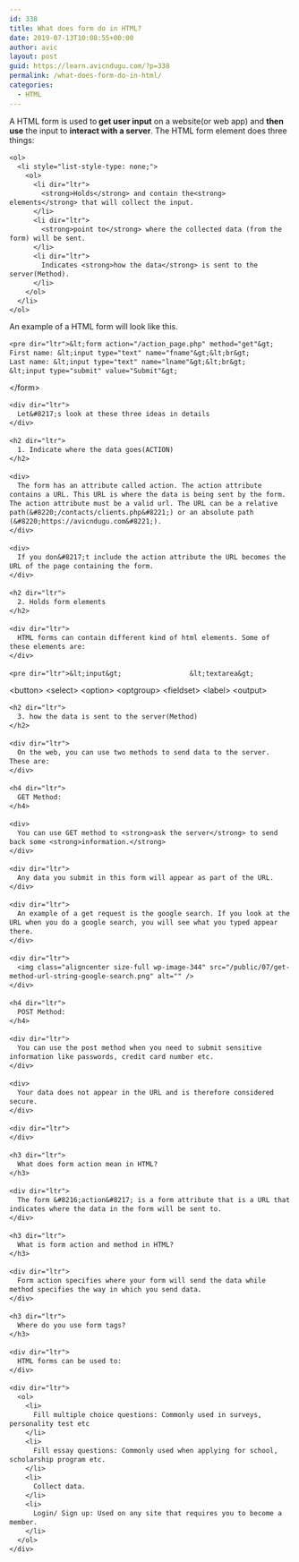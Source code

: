 ```yaml
---
id: 338
title: What does form do in HTML?
date: 2019-07-13T10:08:55+00:00
author: avic
layout: post
guid: https://learn.avicndugu.com/?p=338
permalink: /what-does-form-do-in-html/
categories:
  - HTML
---
```

<div dir="auto">
  <div dir="ltr">
    <div dir="ltr">
      A HTML form is used to<strong> get user input</strong> on a website(or web app) and <strong>then use</strong> the input to <strong>interact with a server</strong>. The HTML form element does three things:
    </div>
    
    <ol>
      <li style="list-style-type: none;">
        <ol>
          <li dir="ltr">
            <strong>Holds</strong> and contain the<strong> elements</strong> that will collect the input.
          </li>
          <li dir="ltr">
            <strong>point to</strong> where the collected data (from the form) will be sent.
          </li>
          <li dir="ltr">
            Indicates <strong>how the data</strong> is sent to the server(Method).
          </li>
        </ol>
      </li>
    </ol>
  </div>
</div>

<!--more-->

<div dir="auto">
  <div dir="ltr">
    <div>
      An example of a HTML form will look like this.
    </div>
    
    <pre dir="ltr">&lt;form action="/action_page.php" method="get"&gt;
    First name: &lt;input type="text" name="fname"&gt;&lt;br&gt;
    Last name: &lt;input type="text" name="lname"&gt;&lt;br&gt;
    &lt;input type="submit" value="Submit"&gt;
&lt;/form&gt;</pre>
    
    <div dir="ltr">
      Let&#8217;s look at these three ideas in details
    </div>
    
    <h2 dir="ltr">
      1. Indicate where the data goes(ACTION)
    </h2>
    
    <div>
      The form has an attribute called action. The action attribute contains a URL. This URL is where the data is being sent by the form. The action attribute must be a valid url. The URL can be a relative path(&#8220;/contacts/clients.php&#8221;) or an absolute path (&#8220;https://avicndugu.com&#8221;).
    </div>
    
    <div>
      If you don&#8217;t include the action attribute the URL becomes the URL of the page containing the form.
    </div>
    
    <h2 dir="ltr">
      2. Holds form elements
    </h2>
    
    <div dir="ltr">
      HTML forms can contain different kind of html elements. Some of these elements are:
    </div>
    
    <pre dir="ltr">&lt;input&gt;                 &lt;textarea&gt;
&lt;button&gt;                &lt;select&gt;
&lt;option&gt;                &lt;optgroup&gt;
&lt;fieldset&gt;              &lt;label&gt;
&lt;output&gt;</pre>
    
    <h2 dir="ltr">
      3. how the data is sent to the server(Method)
    </h2>
    
    <div dir="ltr">
      On the web, you can use two methods to send data to the server. These are:
    </div>
    
    <h4 dir="ltr">
      GET Method:
    </h4>
    
    <div>
      You can use GET method to <strong>ask the server</strong> to send back some <strong>information.</strong>
    </div>
    
    <div dir="ltr">
      Any data you submit in this form will appear as part of the URL.
    </div>
    
    <div dir="ltr">
      An example of a get request is the google search. If you look at the URL when you do a google search, you will see what you typed appear there.
    </div>
    
    <div dir="ltr">
      <img class="aligncenter size-full wp-image-344" src="/public/07/get-method-url-string-google-search.png" alt="" />
    </div>
    
    <h4 dir="ltr">
      POST Method:
    </h4>
    
    <div dir="ltr">
      You can use the post method when you need to submit sensitive information like passwords, credit card number etc.
    </div>
    
    <div>
      Your data does not appear in the URL and is therefore considered secure.
    </div>
    
    <div dir="ltr">
    </div>
    
    <h3 dir="ltr">
      What does form action mean in HTML?
    </h3>
    
    <div dir="ltr">
      The form &#8216;action&#8217; is a form attribute that is a URL that indicates where the data in the form will be sent to.
    </div>
    
    <h3 dir="ltr">
      What is form action and method in HTML?
    </h3>
    
    <div dir="ltr">
      Form action specifies where your form will send the data while method specifies the way in which you send data.
    </div>
    
    <h3 dir="ltr">
      Where do you use form tags?
    </h3>
    
    <div dir="ltr">
      HTML forms can be used to:
    </div>
    
    <div dir="ltr">
      <ol>
        <li>
          Fill multiple choice questions: Commonly used in surveys, personality test etc
        </li>
        <li>
          Fill essay questions: Commonly used when applying for school, scholarship program etc.
        </li>
        <li>
          Collect data.
        </li>
        <li>
          Login/ Sign up: Used on any site that requires you to become a member.
        </li>
      </ol>
    </div>
  </div>
</div>

<!--more-->

<!--more-->

<!--more-->

<!--more-->

<!--more-->

<!--more-->

<!--more-->

<!--more-->

<!--more-->

<!--more-->

<!--more-->

<!--more-->

<!--more-->

<!--more-->

<!--more-->

<!--more-->

<!--more-->

<!--more-->

<!--more-->